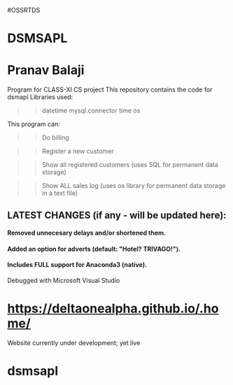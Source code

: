 #OSSRTDS
# DSMSAPL
# Pranav Balaji
Program for CLASS-XI CS project
This repository contains the code for dsmapl Libraries used:
>>  datetime
>>  mysql.connector 
>>  time 
>>  os

This program can:
>>  Do billing

>>  Register a new customer

>>  Show all registered customers (uses SQL for permanent data storage)

>>  Show ALL sales log (uses os library for permanent data storage in a text file)

## LATEST CHANGES (if any - will be updated here):
#### Removed unnecesary delays and/or shortened them.

#### Added an option for adverts (default: "Hotel? TRIVAGO!").

#### Includes FULL support for Anaconda3 (native).


Debugged with Microsoft Visual Studio

# https://deltaonealpha.github.io/.home/
Website currently under development; yet live

# dsmsapl
